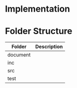 
# Implementation
# Folder Structure
| Folder   |      Description     |
|----------|:-------------:|
| document |  |
| inc |  |
| src |   |
| test |  |
